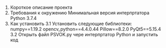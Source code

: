 1.	Короткое описание проекта
2.	Требования к окружению
Минимальная версия интерпртатора Python 3.7.4
3.	Как установить 
3.1	Установить следующие библиотеки:
	numpy==1.19.2
	opencv_python==4.4.0.44
	Pillow==8.2.0
	PyQt5==5.15.4
3.2	Открыть файл PSVOK.py чере интерпртатор Python и запустить код